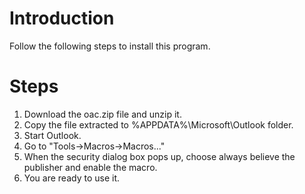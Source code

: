 # Introduction #

Follow the following steps to install this program.


# Steps #

  1. Download the oac.zip file and unzip it.
  1. Copy the file extracted to %APPDATA%\Microsoft\Outlook folder.
  1. Start Outlook.
  1. Go to "Tools->Macros->Macros..."
  1. When the security dialog box pops up, choose always believe the publisher and enable the macro.
  1. You are ready to use it.